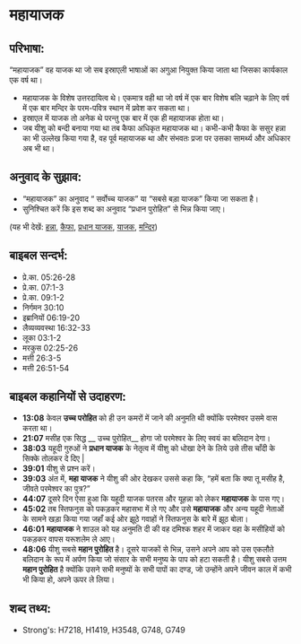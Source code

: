 # महायाजक #

## परिभाषा: ##

“महायाजक” वह याजक था जो सब इस्राएली भाषाओं का अगुआ नियुक्त किया जाता था जिसका कार्यकाल एक वर्ष था। 

* महायाजक के विशेष उत्तरदायित्व थे। एकमात्र वही था जो वर्ष में एक बार विशेष बलि चढ़ाने के लिए वर्ष में एक बार मन्दिर के परम-पवित्र स्थान में प्रवेश कर सकता था।
* इस्राएल में याजक तो अनेक थे परन्तु एक बार में एक ही महायाजक होता था।
* जब यीशु को बन्दी बनाया गया था तब कैफा अधिकृत महायाजक था। कभी-कभी कैफा के ससुर हन्ना का भी उल्लेख किया गया है, वह पूर्व महायाजक था और संभवतः प्रजा पर उसका सामर्थ्य और अधिकार अब भी था।

## अनुवाद के सुझाव: ##

* “महायाजक” का अनुवाद “ सर्वोच्च याजक” या “सबसे बड़ा याजक” किया जा सकता है।
* सुनिश्चित करें कि इस शब्द का अनुवाद “प्रधान पुरोहित” से भिन्न किया जाए।

(यह भी देखें: [हन्ना](../annas.md), [कैफा](../caiaphas.md), [प्रधान याजक](../chiefpriests.md), [याजक](../priest.md), [मन्दिर](../temple.md))

## बाइबल सन्दर्भ: ##

* प्रे.का. 05:26-28
* प्रे.का. 07:1-3
* प्रे.का. 09:1-2
* निर्गमन 30:10
* इब्रानियों 06:19-20
* लैव्यव्यवस्था 16:32-33
* लूका 03:1-2
* मरकुस 02:25-26
* मत्ती 26:3-5
* मत्ती 26:51-54

## बाइबल कहानियों से उदाहरण: ##

* __13:08__  केवल __उच्च परोहित__ को ही उन कमरों में जाने की अनुमति थी क्योंकि परमेश्वर उसमे वास करता था।
* __21:07__ मसीह एक सिद्ध __ उच्च पुरोहित__ होगा जो परमेश्वर के लिए स्वयं का बलिदान देगा।
* __38:03__ यहूदी गुरुओं ने __प्रधान याजक__ के नेतृत्व में यीशु को धोखा देने के लिये उसे तीस चाँदी के सिक्के तोलकर दे दिए |
* __39:01__  यीशु से प्रश्न करें।
* __39:03__ अंत में, __महा याजक__ ने यीशु की ओर देखकर उससे कहा कि, “हमें बता कि क्या तू मसीह है, जीवते परमेश्वर का पुत्र?”
* __44:07__ दूसरे दिन ऐसा हुआ कि यहूदी याजक पतरस और यूहन्ना को लेकर __महायाजक__ के पास गए।
* __45:02__ तब स्तिफनुस को पकड़कर महासभा में ले गए और उसे __महायाजक__ और अन्य यहूदी नेताओं के सामने खड़ा किया गया जहाँ कई ओर झूठे गवाहों ने स्तिफनुस के बारे में झूठ बोला।
* __46:01__  __महायाजक__ ने शाउल को यह अनुमति दी की वह दमिश्क शहर में जाकर वहा के मसीहियों को पकड़कर वापस यरूशलेम ले आए।
* __48:06__ यीशु सबसे __महान पुरोहित__ है। दूसरे याजकों से भिन्न, उसने अपने आप को उस एकलौते बलिदान के रूप में अर्पण किया जो संसार के सभी मनुष्य के पाप को हटा सकती है। यीशु सबसे उत्तम __महान पुरोहित__ है क्योंकि उसने सभी मनुष्यों के सभी पापों का दण्ड, जो उन्होंने अपने जीवन काल में कभी भी किया हो, अपने ऊपर ले लिया।

## शब्द तथ्य: ##

* Strong's: H7218, H1419, H3548, G748, G749
